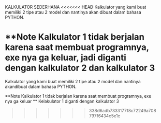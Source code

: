 KALKULATOR SEDERHANA
<<<<<<< HEAD
Kalkulator yang kami buat memiliki 2 tipe atau 2 model dan nantinya akan dibuat dalam bahasa PYTHON.

\*\*Note Kalkulator 1 tidak berjalan karena saat membuat programnya, exe nya ga keluar, jadi diganti dengan kalkulator 2 dan kalkulator 3
=======
Kalkulator yang kami buat memiliki 2 tipe atau 2 model dan nantinya akandibuat dalam bahasa PYTHON.

\*\*Note
Kalkulator 1 tidak berjalan karena saat membuat programnya, exe nya ga keluar
\*\*
Kelakulator 1 diganti dengan kalkulator 3
>>>>>>> 338d6adb7333177f8c72249a708797f6434c5e1c
